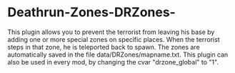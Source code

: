 # Deathrun-Zones-DRZones-
This plugin allows you to prevent the terrorist from leaving his base by adding one or more special zones on specific places. When the terrorist steps in that zone, he is teleported back to spawn. The zones are automatically saved in the file data/DRZones/mapname.txt. This plugin can also be used in every mod, by changing the cvar "drzone_global" to "1".
